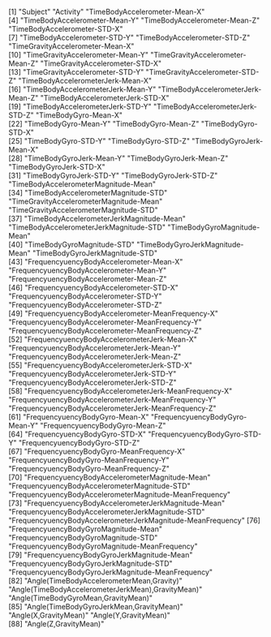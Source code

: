 
 [1] "Subject"                                                    "Activity"                                                   "TimeBodyAccelerometer-Mean-X"                              
 [4] "TimeBodyAccelerometer-Mean-Y"                               "TimeBodyAccelerometer-Mean-Z"                               "TimeBodyAccelerometer-STD-X"                               
 [7] "TimeBodyAccelerometer-STD-Y"                                "TimeBodyAccelerometer-STD-Z"                                "TimeGravityAccelerometer-Mean-X"                           
[10] "TimeGravityAccelerometer-Mean-Y"                            "TimeGravityAccelerometer-Mean-Z"                            "TimeGravityAccelerometer-STD-X"                            
[13] "TimeGravityAccelerometer-STD-Y"                             "TimeGravityAccelerometer-STD-Z"                             "TimeBodyAccelerometerJerk-Mean-X"                          
[16] "TimeBodyAccelerometerJerk-Mean-Y"                           "TimeBodyAccelerometerJerk-Mean-Z"                           "TimeBodyAccelerometerJerk-STD-X"                           
[19] "TimeBodyAccelerometerJerk-STD-Y"                            "TimeBodyAccelerometerJerk-STD-Z"                            "TimeBodyGyro-Mean-X"                                       
[22] "TimeBodyGyro-Mean-Y"                                        "TimeBodyGyro-Mean-Z"                                        "TimeBodyGyro-STD-X"                                        
[25] "TimeBodyGyro-STD-Y"                                         "TimeBodyGyro-STD-Z"                                         "TimeBodyGyroJerk-Mean-X"                                   
[28] "TimeBodyGyroJerk-Mean-Y"                                    "TimeBodyGyroJerk-Mean-Z"                                    "TimeBodyGyroJerk-STD-X"                                    
[31] "TimeBodyGyroJerk-STD-Y"                                     "TimeBodyGyroJerk-STD-Z"                                     "TimeBodyAccelerometerMagnitude-Mean"                       
[34] "TimeBodyAccelerometerMagnitude-STD"                         "TimeGravityAccelerometerMagnitude-Mean"                     "TimeGravityAccelerometerMagnitude-STD"                     
[37] "TimeBodyAccelerometerJerkMagnitude-Mean"                    "TimeBodyAccelerometerJerkMagnitude-STD"                     "TimeBodyGyroMagnitude-Mean"                                
[40] "TimeBodyGyroMagnitude-STD"                                  "TimeBodyGyroJerkMagnitude-Mean"                             "TimeBodyGyroJerkMagnitude-STD"                             
[43] "FrequencyuencyBodyAccelerometer-Mean-X"                     "FrequencyuencyBodyAccelerometer-Mean-Y"                     "FrequencyuencyBodyAccelerometer-Mean-Z"                    
[46] "FrequencyuencyBodyAccelerometer-STD-X"                      "FrequencyuencyBodyAccelerometer-STD-Y"                      "FrequencyuencyBodyAccelerometer-STD-Z"                     
[49] "FrequencyuencyBodyAccelerometer-MeanFrequency-X"            "FrequencyuencyBodyAccelerometer-MeanFrequency-Y"            "FrequencyuencyBodyAccelerometer-MeanFrequency-Z"           
[52] "FrequencyuencyBodyAccelerometerJerk-Mean-X"                 "FrequencyuencyBodyAccelerometerJerk-Mean-Y"                 "FrequencyuencyBodyAccelerometerJerk-Mean-Z"                
[55] "FrequencyuencyBodyAccelerometerJerk-STD-X"                  "FrequencyuencyBodyAccelerometerJerk-STD-Y"                  "FrequencyuencyBodyAccelerometerJerk-STD-Z"                 
[58] "FrequencyuencyBodyAccelerometerJerk-MeanFrequency-X"        "FrequencyuencyBodyAccelerometerJerk-MeanFrequency-Y"        "FrequencyuencyBodyAccelerometerJerk-MeanFrequency-Z"       
[61] "FrequencyuencyBodyGyro-Mean-X"                              "FrequencyuencyBodyGyro-Mean-Y"                              "FrequencyuencyBodyGyro-Mean-Z"                             
[64] "FrequencyuencyBodyGyro-STD-X"                               "FrequencyuencyBodyGyro-STD-Y"                               "FrequencyuencyBodyGyro-STD-Z"                              
[67] "FrequencyuencyBodyGyro-MeanFrequency-X"                     "FrequencyuencyBodyGyro-MeanFrequency-Y"                     "FrequencyuencyBodyGyro-MeanFrequency-Z"                    
[70] "FrequencyuencyBodyAccelerometerMagnitude-Mean"              "FrequencyuencyBodyAccelerometerMagnitude-STD"               "FrequencyuencyBodyAccelerometerMagnitude-MeanFrequency"    
[73] "FrequencyuencyBodyAccelerometerJerkMagnitude-Mean"          "FrequencyuencyBodyAccelerometerJerkMagnitude-STD"           "FrequencyuencyBodyAccelerometerJerkMagnitude-MeanFrequency"
[76] "FrequencyuencyBodyGyroMagnitude-Mean"                       "FrequencyuencyBodyGyroMagnitude-STD"                        "FrequencyuencyBodyGyroMagnitude-MeanFrequency"             
[79] "FrequencyuencyBodyGyroJerkMagnitude-Mean"                   "FrequencyuencyBodyGyroJerkMagnitude-STD"                    "FrequencyuencyBodyGyroJerkMagnitude-MeanFrequency"         
[82] "Angle(TimeBodyAccelerometerMean,Gravity)"                   "Angle(TimeBodyAccelerometerJerkMean),GravityMean)"          "Angle(TimeBodyGyroMean,GravityMean)"                       
[85] "Angle(TimeBodyGyroJerkMean,GravityMean)"                    "Angle(X,GravityMean)"                                       "Angle(Y,GravityMean)"                                      
[88] "Angle(Z,GravityMean)"
